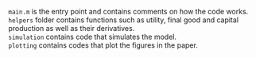 `main.m` is the entry point and contains comments on how the code works.  
`helpers` folder contains functions such as utility, final good and capital production as well as their derivatives.  
`simulation` contains code that simulates the model.  
`plotting` contains codes that plot the figures in the paper.  
